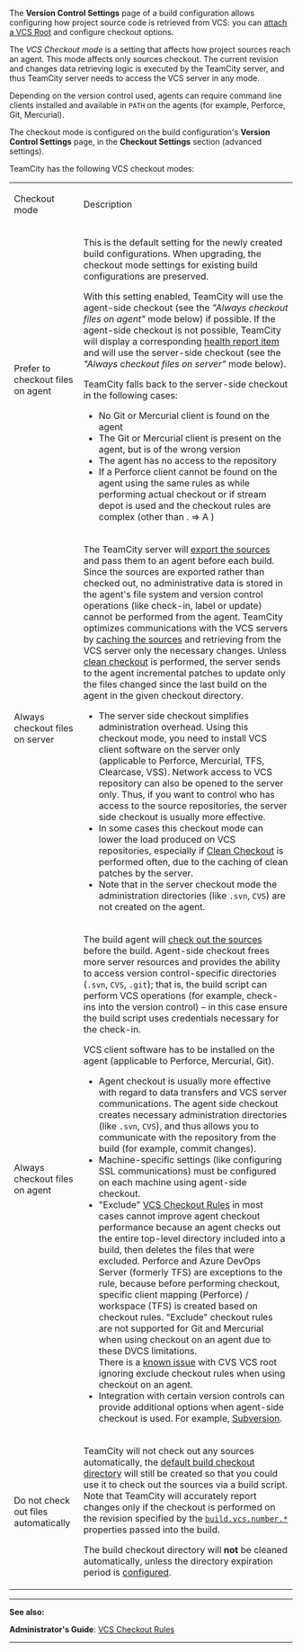 [//]: # (title: VCS Checkout Mode)
[//]: # (auxiliary-id: VCS Checkout Mode)
The __Version Control Settings__ page of a build configuration allows configuring how project source code is retrieved from VCS: you can [attach a VCS Root](configuring-vcs-settings.md#Configuring+Checkout+Options+for+Build+Configuration) and configure checkout options.

The _VCS Checkout mode_ is a setting that affects how project sources reach an agent. This mode affects only sources checkout. The current revision and changes data retrieving logic is executed by the TeamCity server, and thus TeamCity server needs to access the VCS server in any mode.

Depending on the version control used, agents can require command line clients installed and available in `PATH` on the agents (for example, Perforce, Git, Mercurial).

The checkout mode is configured on the build configuration's __Version Control Settings__ page, in the __Checkout Settings__ section (advanced settings).

TeamCity has the following VCS checkout modes:

<table><tr>

<td>

Checkout mode


</td>

<td>

Description


</td></tr><tr>

<td>

<anchor name="prefer-agent-checkout"/>

Prefer to checkout files on agent

</td>

<td>

This is the default setting for the newly created build configurations. When upgrading, the checkout mode settings for existing build configurations are preserved.

With this setting enabled, TeamCity will use the agent-side checkout (see the _"Always checkout files on agent"_ mode below) if possible. If the agent-side checkout is not possible, TeamCity will display a corresponding [health report item](server-health.md) and will use the server-side checkout (see the _"Always checkout files on server"_ mode below).

TeamCity falls back to the server-side checkout in the following cases:

* No Git or Mercurial client is found on the agent
* The Git or Mercurial client is present on the agent, but is of the wrong version
* The agent has no access to the repository
* If a Perforce client cannot be found on the agent using the same rules as while performing actual checkout or if stream depot is used and the checkout rules are complex (other than . =&gt; A )


</td></tr><tr>

<td>

<anchor name="server-checkout"/>

Always checkout files on server


</td>

<td>

The TeamCity server will [export the sources](build-checkout-directory.md) and pass them to an agent before each build. Since the sources are exported rather than checked out, no administrative data is stored in the agent's file system and version control operations (like check-in, label or update) cannot be performed from the agent. TeamCity optimizes communications with the VCS servers by [caching the sources](clean-checkout.md#Enforcing+Clean+Checkout) and retrieving from the VCS server only the necessary changes. Unless [clean checkout](clean-checkout.md) is performed, the server sends to the agent incremental patches to update only the files changed since the last build on the agent in the given checkout directory.

<note>

* The server side checkout simplifies administration overhead. Using this checkout mode, you need to install VCS client software on the server only (applicable to Perforce, Mercurial, TFS, Clearcase, VSS). Network access to VCS repository can also be opened to the server only. Thus, if you want to control who has access to the source repositories, the server side checkout is usually more effective.
* In some cases this checkout mode can lower the load produced on VCS repositories, especially if [Clean Checkout](clean-checkout.md) is performed often, due to the caching of clean patches by the server.
* Note that in the server checkout mode the administration directories (like `.svn`, `CVS`) are not created on the agent.
</note>


</td></tr><tr>

<td>

<anchor name="agent-checkout"/>

 Always checkout files on agent


</td>

<td>

The build agent will [check out the sources](build-checkout-directory.md) before the build. Agent-side checkout frees more server resources and provides the ability to access version control-specific directories (`.svn`, `CVS`, `.git`); that is, the build script can perform VCS operations (for example, check-ins into the version control) – in this case ensure the build script uses credentials necessary for the check-in.

VCS client software has to be installed on the agent (applicable to Perforce, Mercurial, Git).

<note>

* Agent checkout is usually more effective with regard to data transfers and VCS server communications. The agent side checkout creates necessary administration directories (like `.svn`, `CVS`), and thus allows you to communicate with the repository from the build (for example, commit changes).
* Machine-specific settings (like configuring SSL communications) must be configured on each machine using agent-side checkout.
* "Exclude" [VCS Checkout Rules](vcs-checkout-rules.md) in most cases cannot improve agent checkout performance because an agent checks out the entire top-level directory included into a build, then deletes the files that were excluded. Perforce and Azure DevOps Server (formerly TFS) are exceptions to the rule, because before performing checkout, specific client mapping (Perforce) / workspace (TFS) is created based on checkout rules. "Exclude" checkout rules are not supported for Git and Mercurial when using checkout on an agent due to these DVCS limitations.    
There is a [known issue](https://youtrack.jetbrains.com/issue/TW-43648) with CVS VCS root ignoring exclude checkout rules when using checkout on an agent.
* Integration with certain version controls can provide additional options when agent-side checkout is used. For example, [Subversion](subversion.md#Checkout+on+agent+settings).

</note>


</td></tr><tr>

<td>

<anchor name="do-not-checkout-files-automatically"/>

Do not check out files automatically


</td>

<td>

TeamCity will not check out any sources automatically, the [default build checkout directory](build-checkout-directory.md#Custom+checkout+directory) will still be created so that you could use it to check out the sources via a build script. Note that TeamCity will accurately report changes only if the checkout is performed on the revision specified by the [`build.vcs.number.*`](predefined-build-parameters.md#Server+Build+Properties) properties passed into the build.

The build checkout directory will __not__ be cleaned automatically, unless the directory expiration period is [configured](build-checkout-directory.md#Automatic+Checkout+Directory+Cleaning).


</td></tr></table>

__  __

__See also:__

__Administrator's Guide__: [VCS Checkout Rules](vcs-checkout-rules.md)

__ __